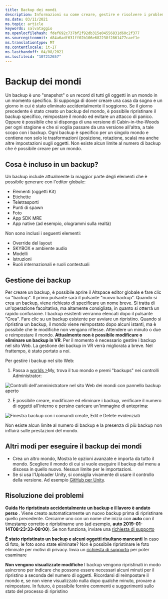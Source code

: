 ```yaml
---
title: Backup dei mondi
description: Informazioni su come creare, gestire e risolvere i problemi relativi agli snapshot di backup dei AltspaceVR World.
ms.date: 03/11/2021
ms.topic: article
keywords: salvataggio
ms.openlocfilehash: fdef692c737bf2f92db315e04556831d60c2f377
ms.sourcegitcommit: d84a6adf631ff02b106e682238f2861477caef1e
ms.translationtype: MT
ms.contentlocale: it-IT
ms.lasthandoff: 04/08/2021
ms.locfileid: "107212657"
---
```

# <a name="backing-up-your-worlds"></a>Backup dei mondi

Un backup è uno "snapshot" o un record di tutti gli oggetti in un mondo in un momento specifico. Si supponga di dover creare una casa da sogno e un giorno in cui è stato eliminato accidentalmente il soggiorno. Se il giorno precedente è stato creato un backup del mondo, è possibile ripristinare il backup specifico, reimpostare il mondo ed evitare un attacco di panico. Oppure è possibile che si disponga di una versione di Cabin-in-the-Woods per ogni stagione e che si voglia passare da una versione all'altra, a tale scopo con i backup. Ogni backup è specifico per un singolo mondo e contiene non solo le trasformazioni (posizione, rotazione, scala) ma anche altre impostazioni sugli oggetti. Non esiste alcun limite al numero di backup che è possibile creare per un mondo.  

## <a name="whats-included-in-a-backup"></a>Cosa è incluso in un backup?

Un backup include attualmente la maggior parte degli elementi che è possibile generare con l'editor globale:
* Elementi (oggetti Kit)
* Etichette
* Teletrasporti
* Punti di spawn
* Foto
* App SDK MRE
* App native (ad esempio, ologrammi sulla realtà)

Non sono inclusi i seguenti elementi:

* Override del layout
* SKYBOX e ambiente audio
* Modelli
* Istruzioni
* Ruoli internazionali e ruoli contestuali

## <a name="managing-backups"></a>Gestione dei backup

Per creare un backup, è possibile aprire il Altspace editor globale e fare clic su "backup". Il primo pulsante sarà il pulsante "nuovo backup". Quando si crea un backup, viene richiesto di specificare un nome breve. Si tratta di un'operazione facoltativa, ma altamente consigliata, in quanto si otterrà un rapido confusione. I backup esistenti verranno elencati dopo il pulsante "Crea". Fare clic su un backup esistente per avviare un ripristino. Quando si ripristina un backup, il mondo viene reimpostato dopo alcuni istanti, ma è possibile che le modifiche non vengano riflesse. Attendere un minuto o due e reimpostare il mondo. **Attualmente non è possibile modificare o eliminare un backup in VR**. Per il momento è necessario gestire i backup nel sito Web. La gestione dei backup in VR verrà migliorata a breve. Nel frattempo, è stato portato a noi.

Per gestire i backup nel sito Web:

1. Passa a [worlds >](https://account.altvr.com/users/sign_in)My, trova il tuo mondo e premi "backups" nei controlli Administrator:

![Controlli dell'amministratore nel sito Web dei mondi con pannello backup aperto](images/world-backup-img-01.png)

2. È possibile creare, modificare ed eliminare i backup, verificare il numero di oggetti all'interno e persino caricare un'immagine di anteprima: 

![Finestra backup con i comandi create, Edit e Delete evidenziati](images/world-backup-img-02.png)

Non esiste alcun limite al numero di backup e la presenza di più backup non influirà sulle prestazioni del mondo.

## <a name="other-ways-to-back-up-your-worlds"></a>Altri modi per eseguire il backup dei mondi

* Crea un altro mondo, Mostra le opzioni avanzate e importa da tutto il mondo. Scegliere il mondo di cui si vuole eseguire il backup dal menu a discesa in quello nuovo. Nessun limite per le importazioni.
* Se si usa l'Uploader Unity, si consiglia vivamente di usare il controllo della versione. Ad esempio [GitHub per Unity](https://unity.github.com).

## <a name="troubleshooting"></a>Risoluzione dei problemi

**Guida Ho ripristinato accidentalmente un backup e il lavoro è andato perso** . Viene creato automaticamente un nuovo backup prima di ripristinare quello precedente. Cercarne uno con un nome che inizia con **auto** con il timestamp corretto e ripristinarne uno (ad esempio, **auto 2019-01-14T08:23:33-08:00**).  Se non funziona, inviare una [richiesta di supporto](https://help.altvr.com/hc/requests/new)

**È stato ripristinato un backup e alcuni oggetti risultano mancanti** In caso di foto, le foto sono state eliminate? Non è possibile ripristinare le foto eliminate per motivi di privacy. Invia un [richiesta di supporto](https://help.altvr.com/hc/requests/new) per poter esaminare

**Non vengono visualizzate modifiche** I backup vengono ripristinati in modo asincrono per indicare che possono essere necessari alcuni minuti per il ripristino a seconda del numero di oggetti. Ricordarsi di reimpostare il mondo e, se non viene visualizzato nulla dopo qualche minuto, provare a reimpostare. In futuro, è possibile fornire commenti e suggerimenti sullo stato del processo di ripristino
